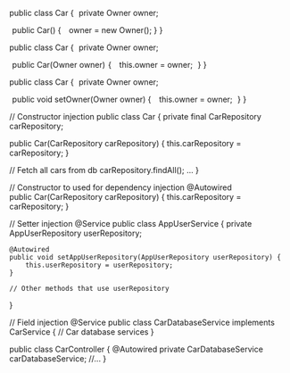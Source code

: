 public class Car { 
  private Owner owner; 

  public Car() { 
    owner = new Owner(); 
  } 
} 

public class Car { 
  private Owner owner; 

  public Car(Owner owner)  { 
    this.owner = owner; 
  } 
}

public class Car { 
  private Owner owner; 

  public void setOwner(Owner owner) { 
    this.owner = owner; 
  } 
} 

// Constructor injection
public class Car {
  private final CarRepository carRepository;

  public Car(CarRepository carRepository) {
    this.carRepository = carRepository;
  }
      
  // Fetch all cars from db 
  carRepository.findAll();
  ...
}

// Constructor to used for dependency injection
@Autowired  
public Car(CarRepository carRepository) {
  this.carRepository = carRepository;
}

// Setter injection
@Service
public class AppUserService {
    private AppUserRepository userRepository;

    @Autowired
    public void setAppUserRepository(AppUserRepository userRepository) {
        this.userRepository = userRepository;
    }

    // Other methods that use userRepository
}

// Field injection
@Service
public class CarDatabaseService implements CarService {
	// Car database services
}

public class CarController {
  @Autowired
  private CarDatabaseService carDatabaseService;
  //...
}
